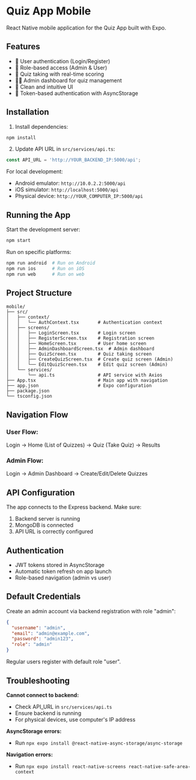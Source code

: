 # Quiz App Mobile

React Native mobile application for the Quiz App built with Expo.

## Features

- 🔐 User authentication (Login/Register)
- 👥 Role-based access (Admin & User)
- 📝 Quiz taking with real-time scoring
- 👨‍💼 Admin dashboard for quiz management
- 📱 Clean and intuitive UI
- 💾 Token-based authentication with AsyncStorage

## Installation

1. Install dependencies:
```bash
npm install
```

2. Update API URL in `src/services/api.ts`:
```typescript
const API_URL = 'http://YOUR_BACKEND_IP:5000/api';
```

For local development:
- Android emulator: `http://10.0.2.2:5000/api`
- iOS simulator: `http://localhost:5000/api`
- Physical device: `http://YOUR_COMPUTER_IP:5000/api`

## Running the App

Start the development server:
```bash
npm start
```

Run on specific platforms:
```bash
npm run android  # Run on Android
npm run ios      # Run on iOS
npm run web      # Run on web
```

## Project Structure

```
mobile/
├── src/
│   ├── context/
│   │   └── AuthContext.tsx       # Authentication context
│   ├── screens/
│   │   ├── LoginScreen.tsx       # Login screen
│   │   ├── RegisterScreen.tsx    # Registration screen
│   │   ├── HomeScreen.tsx        # User home screen
│   │   ├── AdminDashboardScreen.tsx  # Admin dashboard
│   │   ├── QuizScreen.tsx        # Quiz taking screen
│   │   ├── CreateQuizScreen.tsx  # Create quiz screen (Admin)
│   │   └── EditQuizScreen.tsx    # Edit quiz screen (Admin)
│   └── services/
│       └── api.ts                # API service with Axios
├── App.tsx                       # Main app with navigation
├── app.json                      # Expo configuration
├── package.json
└── tsconfig.json
```

## Navigation Flow

### User Flow:
Login → Home (List of Quizzes) → Quiz (Take Quiz) → Results

### Admin Flow:
Login → Admin Dashboard → Create/Edit/Delete Quizzes

## API Configuration

The app connects to the Express backend. Make sure:
1. Backend server is running
2. MongoDB is connected
3. API URL is correctly configured

## Authentication

- JWT tokens stored in AsyncStorage
- Automatic token refresh on app launch
- Role-based navigation (admin vs user)

## Default Credentials

Create an admin account via backend registration with role "admin":
```json
{
  "username": "admin",
  "email": "admin@example.com",
  "password": "admin123",
  "role": "admin"
}
```

Regular users register with default role "user".

## Troubleshooting

**Cannot connect to backend:**
- Check API_URL in `src/services/api.ts`
- Ensure backend is running
- For physical devices, use computer's IP address

**AsyncStorage errors:**
- Run `npx expo install @react-native-async-storage/async-storage`

**Navigation errors:**
- Run `npx expo install react-native-screens react-native-safe-area-context`
